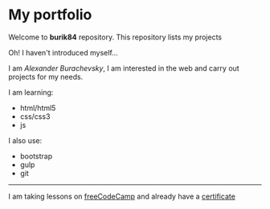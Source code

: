 # My portfolio

Welcome to **burik84** repository. This repository lists my projects

Oh! I haven't introduced myself...

I am *Alexander Burachevsky*, I am interested in the web and carry out projects for my needs.

I am learning: 
* html/html5
* css/css3
* js

I also use:
* bootstrap
* gulp
* git
- - - - -
I am taking lessons on [freeCodeCamp](https://www.freecodecamp.org/burik84)
and already have a [certificate](https://www.freecodecamp.org/certification/burik84/responsive-web-design)
